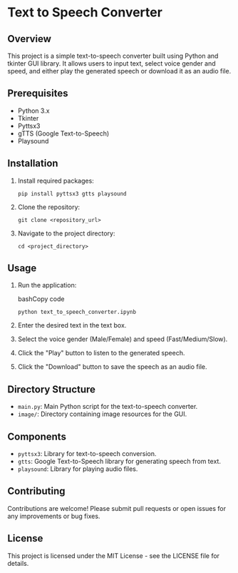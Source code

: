 # Text to Speech Converter

## Overview
This project is a simple text-to-speech converter built using Python and tkinter GUI library. It allows users to input text, select voice gender and speed, and either play the generated speech or download it as an audio file.

## Prerequisites
- Python 3.x
- Tkinter
- Pyttsx3
- gTTS (Google Text-to-Speech)
- Playsound

## Installation
1. Install required packages:
   
   `pip install pyttsx3 gtts playsound `

1.  Clone the repository:

    

    `git clone <repository_url>`

2.  Navigate to the project directory:

   

    `cd <project_directory>`

Usage
-----

1.  Run the application:

    bashCopy code

    `python text_to_speech_converter.ipynb`

2.  Enter the desired text in the text box.

3.  Select the voice gender (Male/Female) and speed (Fast/Medium/Slow).

4.  Click the "Play" button to listen to the generated speech.

5.  Click the "Download" button to save the speech as an audio file.

Directory Structure
-------------------

-   `main.py`: Main Python script for the text-to-speech converter.
-   `image/`: Directory containing image resources for the GUI.

Components
----------

-   `pyttsx3`: Library for text-to-speech conversion.
-   `gtts`: Google Text-to-Speech library for generating speech from text.
-   `playsound`: Library for playing audio files.

Contributing
------------

Contributions are welcome! Please submit pull requests or open issues for any improvements or bug fixes.

License
-------

This project is licensed under the MIT License - see the LICENSE file for details.
